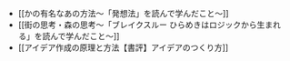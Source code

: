 - [[かの有名なあの方法〜「発想法」を読んで学んだこと〜]]
- [[街の思考・森の思考〜「ブレイクスルー ひらめきはロジックから生まれる」を読んで学んだこと〜]]
- [[アイデア作成の原理と方法【書評】アイデアのつくり方]]